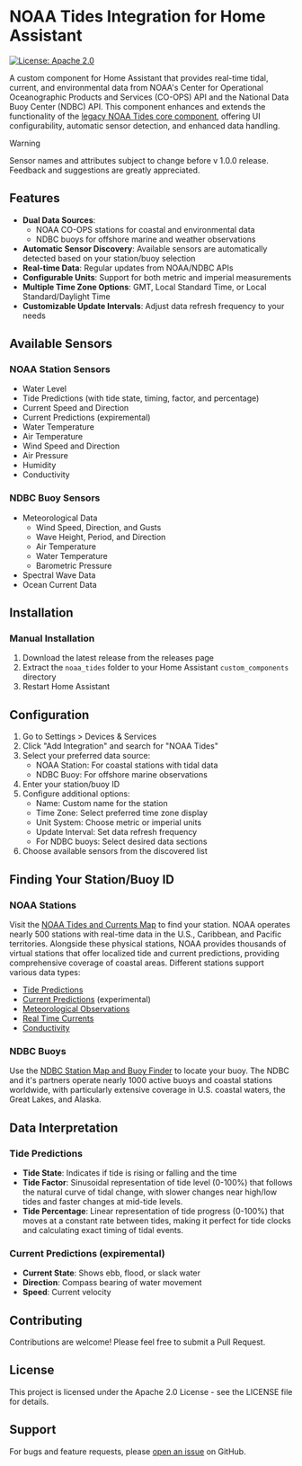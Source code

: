 # NOAA Tides Integration for Home Assistant


<!--[![hacs_badge](https://img.shields.io/badge/HACS-Custom-41BDF5.svg)](https://github.com/hacs/integration)--> 
[![License: Apache 2.0](https://img.shields.io/badge/License-Apache%202.0-blue.svg)](https://opensource.org/licenses/Apache-2.0)

A custom component for Home Assistant that provides real-time tidal, current, and environmental data from NOAA's Center for Operational Oceanographic Products and Services (CO-OPS) API and the National Data Buoy Center (NDBC) API. This component enhances and extends the functionality of the [legacy NOAA Tides core component](https://www.home-assistant.io/integrations/noaa_tides/), offering UI configurability, automatic sensor detection, and enhanced data handling.

> [!WARNING]  
> Sensor names and attributes subject to change before v 1.0.0 release. Feedback and suggestions are greatly appreciated.

## Features

- **Dual Data Sources**: 
  - NOAA CO-OPS stations for coastal and environmental data
  - NDBC buoys for offshore marine and weather observations
- **Automatic Sensor Discovery**: Available sensors are automatically detected based on your station/buoy selection
- **Real-time Data**: Regular updates from NOAA/NDBC APIs
- **Configurable Units**: Support for both metric and imperial measurements
- **Multiple Time Zone Options**: GMT, Local Standard Time, or Local Standard/Daylight Time
- **Customizable Update Intervals**: Adjust data refresh frequency to your needs

## Available Sensors

### NOAA Station Sensors
- Water Level
- Tide Predictions (with tide state, timing, factor, and percentage)
- Current Speed and Direction
- Current Predictions (expiremental)
- Water Temperature
- Air Temperature
- Wind Speed and Direction
- Air Pressure
- Humidity
- Conductivity

### NDBC Buoy Sensors
- Meteorological Data
  - Wind Speed, Direction, and Gusts
  - Wave Height, Period, and Direction
  - Air Temperature
  - Water Temperature
  - Barometric Pressure
- Spectral Wave Data
- Ocean Current Data

## Installation

<!--
### Using HACS (Recommended)

1. Ensure you have [HACS](https://hacs.xyz/) installed
2. Add this repository as a custom repository in HACS:
   - Go to HACS > Integrations
   - Click the three dots in the top right
   - Select "Custom repositories"
   - Add `Flight-Lab/home_assistant_noaa_tides` with Category "Integration"
3. Click "Install"
4. Restart Home Assistant
-->

### Manual Installation

1. Download the latest release from the releases page
2. Extract the `noaa_tides` folder to your Home Assistant `custom_components` directory
3. Restart Home Assistant

## Configuration

1. Go to Settings > Devices & Services
2. Click "Add Integration" and search for "NOAA Tides"
3. Select your preferred data source:
   - NOAA Station: For coastal stations with tidal data
   - NDBC Buoy: For offshore marine observations
4. Enter your station/buoy ID
5. Configure additional options:
   - Name: Custom name for the station
   - Time Zone: Select preferred time zone display
   - Unit System: Choose metric or imperial units
   - Update Interval: Set data refresh frequency
   - For NDBC buoys: Select desired data sections
6. Choose available sensors from the discovered list

## Finding Your Station/Buoy ID

### NOAA Stations
Visit the [NOAA Tides and Currents Map](https://tidesandcurrents.noaa.gov/map/) to find your station. NOAA operates nearly 500 stations with real-time data in the U.S., Caribbean, and Pacific territories. Alongside these physical stations, NOAA provides thousands of virtual stations that offer localized tide and current predictions, providing comprehensive coverage of coastal areas. Different stations support various data types:
- [Tide Predictions](https://tidesandcurrents.noaa.gov/map/index.html?type=tidepredictions)
- [Current Predictions](https://tidesandcurrents.noaa.gov/map/index.html?type=currentpredictions) (experimental)
- [Meteorological Observations](https://tidesandcurrents.noaa.gov/map/index.html?type=meteorological)
- [Real Time Currents](https://tidesandcurrents.noaa.gov/map/index.html?type=currents)
- [Conductivity](https://tidesandcurrents.noaa.gov/map/index.html?type=conductivity)

### NDBC Buoys
Use the [NDBC Station Map and Buoy Finder](https://www.ndbc.noaa.gov/obs.shtml?type=oceans&status=r&pgm=IOOS%20Partners|International%20Partners|Marine%20METAR|NDBC%20Meteorological%2FOcean|NERRS|NOS%2FCO-OPS&op=&ls=n) to locate your buoy.
The NDBC and it's partners operate nearly 1000 active buoys and coastal stations worldwide, with particularly extensive coverage in U.S. coastal waters, the Great Lakes, and Alaska.
<!-- narrow map parameters with further testing -->

## Data Interpretation

### Tide Predictions
- **Tide State**: Indicates if tide is rising or falling and the time
- **Tide Factor**: Sinusoidal representation of tide level (0-100%) that follows the natural curve of tidal change, with slower changes near high/low tides and faster changes at mid-tide levels.
- **Tide Percentage**: Linear representation of tide progress (0-100%) that moves at a constant rate between tides, making it perfect for tide clocks and calculating exact timing of tidal events.

### Current Predictions (expiremental)
- **Current State**: Shows ebb, flood, or slack water
- **Direction**: Compass bearing of water movement
- **Speed**: Current velocity

## Contributing

Contributions are welcome! Please feel free to submit a Pull Request.

## License

This project is licensed under the Apache 2.0 License - see the LICENSE file for details.

## Support

For bugs and feature requests, please [open an issue](https://github.com/Flight-Lab/ha_noaa_tides/issues) on GitHub.

<!--

## Sample configuration

![Configuration step 1](/images/config1.png)
![Configuration step 2](/images/config2.png)
![Configuration step 3](/images/config3.png)

## Usage

Once configured, the NOAA Tides integration will create a device/hub for the station and sensor entities that provide tide data, and other station data. You can use these sensors in your automations, scripts, and dashboards.

Tide factor is used to create a sinusoidal wave graph to represent the tide level when a station doesn't offer a water level sensor.

Tide percentage creates a linear graph and is useful for making something like a tide clock.


![Device page](/images/device_page.png)
![Tide state](/images/tide_state.png)
-->
